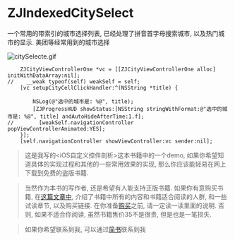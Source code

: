 # ZJIndexedCitySelect
一个常用的带索引的城市选择列表, 已经处理了拼音首字母搜索城市, 以及热门城市的显示. 美团等经常用到的城市选择


![citySelecte.gif](http://upload-images.jianshu.io/upload_images/1271831-3e660b99b37c45d2.gif?imageMogr2/auto-orient/strip)


```
    ZJCityViewControllerOne *vc = [[ZJCityViewControllerOne alloc] initWithDataArray:nil];
//    __weak typeof(self) weakSelf = self;
    [vc setupCityCellClickHandler:^(NSString *title) {
        
        NSLog(@"选中的城市是: %@", title);
        [ZJProgressHUD showStatus:[NSString stringWithFormat:@"选中的城市是: %@", title] andAutoHideAfterTime:1.f];
//        [weakSelf.navigationController popViewControllerAnimated:YES];
    }];
    [self.navigationController showViewController:vc sender:nil];
```

> 这是我写的<iOS自定义控件剖析>这本书籍中的一个demo, 如果你希望知道具体的实现过程和其他的一些常用效果的实现, 那么你应该能轻易在网上下载到免费的盗版书籍. 

> 当然作为本书的写作者, 还是希望有人能支持正版书籍. 如果你有意购买书籍, 在[这篇文章中](http://www.jianshu.com/p/510500f3aebd), 介绍了书籍中所有的内容和书籍适合阅读的人群, 和一些试读章节, 以及购买链接. 在你准备[购买](http://www.qingdan.us/product/13)之前, 请一定读一读里面的说明. 否则, 如果不适合你阅读, 虽然书籍售价35不是很贵, 但是也是一笔损失.


> 如果你希望联系到我, 可以通过[简书](http://www.jianshu.com/users/fb31a3d1ec30/latest_articles)联系到我
